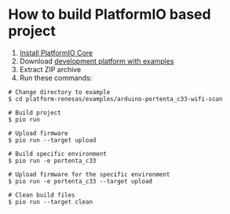 How to build PlatformIO based project
=====================================

1. [Install PlatformIO Core](https://docs.platformio.org/page/core.html)
2. Download [development platform with examples](https://github.com/maxgerhardt/platform-renesas/archive/develop.zip)
3. Extract ZIP archive
4. Run these commands:

```shell
# Change directory to example
$ cd platform-renesas/examples/arduino-portenta_c33-wifi-scan

# Build project
$ pio run

# Upload firmware
$ pio run --target upload

# Build specific environment
$ pio run -e portenta_c33

# Upload firmware for the specific environment
$ pio run -e portenta_c33 --target upload

# Clean build files
$ pio run --target clean
```
